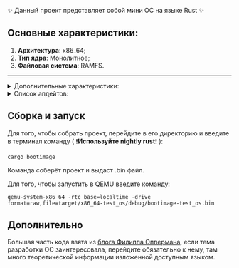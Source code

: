 :sparkles: Данный проект представляет собой мини ОС на языке Rust :sparkles:
## Основные характеристики:
1) __Архитектура__: x86_64;
2) __Тип ядра__: Монолитное;
3) __Файловая система__: RAMFS.
___
<details>
<summary>Дополнительные характеристики:</summary>

+ Память реализована в виде кучи, для управления динамической памятью используется аллокатор;
+ Присутсвует обработка исключений ЦП;
+ Реализован командный интерпретатор(Shell);
+ ~~Системные вызовы~~(Реализован только системный вызов __write__, остальные нет, ибо все действия в ядре происходят, а пользовательских приложений нет).
 
</details>

<details>
<summary>Список апдейтов:</summary>

+ Update v0.0.1 - Добавлена обработка мыши, теперь можно листать терминал вверх и вниз
 
</details>

## Сборка и запуск
Для того, чтобы собрать проект, перейдите в его директорию и введите в терминал команду
( :exclamation:__Используйте nightly rust__:exclamation: ):
```
cargo bootimage
```
Команда соберёт проект и выдаст .bin файл.

Для того, чтобы запустить в QEMU введите команду:
```
qemu-system-x86_64 -rtc base=localtime -drive format=raw,file=target/x86_64-test_os/debug/bootimage-test_os.bin
```
## Дополнительно
Большая часть кода взята из [блога Филиппа Оппермана](https://os.phil-opp.com/), если тема разработки ОС заинтересовала, перейдите обязательно к нему, там много теоретической информации изложенной доступным языком.
